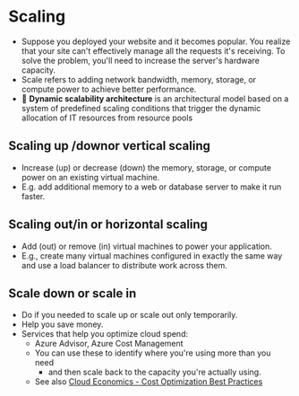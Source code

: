 # Scaling

- Suppose you deployed your website and it becomes popular. You realize that your site can't effectively manage all the requests it's receiving. To solve the problem, you'll need to increase the server's hardware capacity.
- Scale refers to adding network bandwidth, memory, storage, or compute power to achieve better performance.
- 📝 **Dynamic scalability architecture** is an architectural model based on a system of predefined scaling conditions that trigger the dynamic allocation of IT resources from resource pools

## Scaling up /downor vertical scaling

- Increase (up) or decrease (down) the memory, storage, or compute power on an existing virtual machine.
- E.g. add additional memory to a web or database server to make it run faster.

## Scaling out/in or horizontal scaling

- Add (out) or remove (in) virtual machines to power your application.
- E.g., create many virtual machines configured in exactly the same way and use a load balancer to distribute work across them.

## Scale down or scale in

- Do if you needed to scale up or scale out only temporarily.
- Help you save money.
- Services that help you optimize cloud spend:
  - Azure Advisor, Azure Cost Management
  - You can use these to identify where you're using more than you need
    - and then scale back to the capacity you're actually using.
  - See also [Cloud Economics - Cost Optimization Best Practices](./6.4.%20Cost%20optimization%20best%20practices.md)
